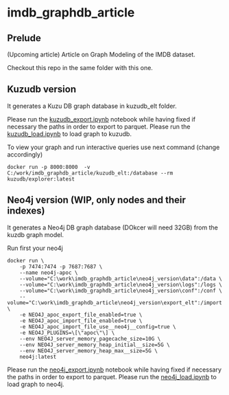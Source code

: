 # imdb_graphdb_article

## Prelude
(Upcoming article) Article on Graph Modeling of the IMDB dataset.

Checkout this repo in the same folder with this one.
 

## Kuzudb version
It generates a Kuzu DB graph database in kuzudb_elt folder.

Please run the [kuzudb_export.ipynb](kuzudb_version/kuzudb_export.ipynb) notebook while having fixed if necessary the paths in order to export to parquet.
Please run the [kuzudb_load.ipynb](kuzudb_version/kuzudb_load.ipynb) to load graph to kuzudb.

To view your graph and run interactive queries use next command (change accordingly)

```
docker run -p 8000:8000  -v C:/work/imdb_graphdb_article/kuzudb_elt:/database --rm kuzudb/explorer:latest
```

## Neo4j version (WIP, only nodes and their indexes)
It generates a Neo4j DB graph database (DOkcer will need 32GB) from the kuzdb graph model.

Run first your neo4j

```
docker run \
    -p 7474:7474 -p 7687:7687 \
    --name neo4j-apoc \
    --volume="C:\work\imdb_graphdb_article\neo4j_version\data":/data \
    --volume="C:\work\imdb_graphdb_article\neo4j_version\logs":/logs \
    --volume="C:\work\imdb_graphdb_article\neo4j_version\conf":/conf \
    --volume="C:\work\imdb_graphdb_article\neo4j_version\export_elt":/import \
    -e NEO4J_apoc_export_file_enabled=true \
    -e NEO4J_apoc_import_file_enabled=true \
    -e NEO4J_apoc_import_file_use__neo4j__config=true \
    -e NEO4J_PLUGINS=\[\"apoc\"\] \
    --env NEO4J_server_memory_pagecache_size=10G \
    --env NEO4J_server_memory_heap_initial__size=5G \
    --env NEO4J_server_memory_heap_max__size=5G \
    neo4j:latest
```

Please run the [neo4j_export.ipynb](neo4j_version/neo4j_export.ipynb) notebook while having fixed if necessary the paths in order to export to parquet.
Please run the [neo4j_load.ipynb](neo4j_version/neo4j_load.ipynb) to load graph to neo4j.
